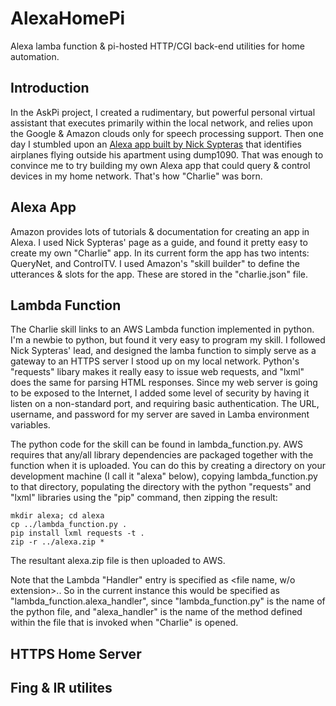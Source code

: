 # AlexaHomePi
Alexa lamba function &amp; pi-hosted HTTP/CGI back-end utilities for home automation.
## Introduction
In the AskPi project, I created a rudimentary, but powerful personal virtual assistant that executes primarily within the local network, and relies upon the Google & Amazon clouds only for speech processing support.  Then one day I stumbled upon an [Alexa app built by Nick Sypteras](https://www.nicksypteras.com/projects/teaching-alexa-to-spot-airplanes) that identifies airplanes flying outside his apartment using dump1090.  That was enough to convince me to try building my own Alexa app that could query & control devices in my home network.  That's how "Charlie" was born.
## Alexa App
Amazon provides lots of tutorials & documentation for creating an app in Alexa.  I used Nick Sypteras' page as a guide, and found it pretty easy to create my own "Charlie" app.  In its current form the app has two intents: QueryNet, and ControlTV.  I used Amazon's "skill builder" to define the utterances & slots for the app.  These are stored in the "charlie.json" file. 
## Lambda Function
The Charlie skill links to an AWS Lambda function implemented in python.  I'm a newbie to python, but found it very easy to program my skill.  I followed Nick Sypteras' lead, and designed the lamba function to simply serve as a gateway to an HTTPS server I stood up on my local network.  Python's "requests" libary makes it really easy to issue web requests, and "lxml" does the same for parsing HTML responses.  Since my web server is going to be exposed to the Internet, I added some level of security by having it listen on a non-standard port, and requiring basic authentication.  The URL, username, and password for my server are saved in Lamba environment variables.  

The python code for the skill can be found in lambda_function.py.  AWS requires that any/all library dependencies are packaged together with the function when it is uploaded.  You can do this by creating a directory on your development machine (I call it "alexa" below), copying lambda_function.py to that directory, populating the directory with the python "requests" and "lxml" libraries using the "pip" command, then zipping the result:
```
mkdir alexa; cd alexa
cp ../lambda_function.py .
pip install lxml requests -t .
zip -r ../alexa.zip *
```
The resultant alexa.zip file is then uploaded to AWS.  

Note that the Lambda "Handler" entry is specified as <file name, w/o extension>.<function name>.  So in the current instance this would be specified as "lambda_function.alexa_handler", since "lambda_function.py" is the name of the python file, and "alexa_handler" is the name of the method defined within the file that is invoked when "Charlie" is opened.
## HTTPS Home Server
## Fing & IR utilites
